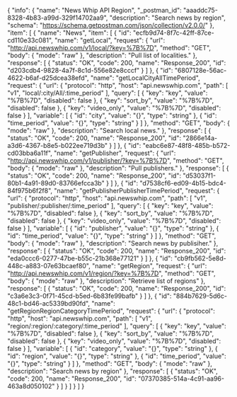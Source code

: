 {
  "info": {
    "name": "News Whip API Region",
    "_postman_id": "aaaddc75-8328-4b83-a99d-329f14702aa9",
    "description": "Search news by region",
    "schema": "https://schema.getpostman.com/json/collection/v2.0.0/"
  },
  "item": [
    {
      "name": "News",
      "item": [
        {
          "id": "ecfb9d74-8f7c-42ff-87ce-cd110e33c081",
          "name": "getLocal",
          "request": {
            "url": "http://api.newswhip.com/v1/local/?key=%7B%7D",
            "method": "GET",
            "body": {
              "mode": "raw"
            },
            "description": "Pull list of localities."
          },
          "response": [
            {
              "status": "OK",
              "code": 200,
              "name": "Response_200",
              "id": "d203cdb4-9828-4a7f-8c1d-556e82e8cccf"
            }
          ]
        },
        {
          "id": "6807128e-56ac-4622-b6af-d25dcea38efd",
          "name": "getLocalCityAllTimePeriod",
          "request": {
            "url": {
              "protocol": "http",
              "host": "api.newswhip.com",
              "path": [
                "v1",
                "local/:city/All/:time_period"
              ],
              "query": [
                {
                  "key": "key",
                  "value": "%7B%7D",
                  "disabled": false
                },
                {
                  "key": "sort_by",
                  "value": "%7B%7D",
                  "disabled": false
                },
                {
                  "key": "video_only",
                  "value": "%7B%7D",
                  "disabled": false
                }
              ],
              "variable": [
                {
                  "id": "city",
                  "value": "{}",
                  "type": "string"
                },
                {
                  "id": "time_period",
                  "value": "{}",
                  "type": "string"
                }
              ]
            },
            "method": "GET",
            "body": {
              "mode": "raw"
            },
            "description": "Search local news."
          },
          "response": [
            {
              "status": "OK",
              "code": 200,
              "name": "Response_200",
              "id": "2866e14a-a3d6-4367-b8e5-b022ee719d3b"
            }
          ]
        },
        {
          "id": "eabc6e87-48f8-485b-b572-cd03bba6a11f",
          "name": "getPublisher",
          "request": {
            "url": "http://api.newswhip.com/v1/publisher/?key=%7B%7D",
            "method": "GET",
            "body": {
              "mode": "raw"
            },
            "description": "Pull publishers."
          },
          "response": [
            {
              "status": "OK",
              "code": 200,
              "name": "Response_200",
              "id": "d53037f1-80b1-4a91-89d0-83766efcca3b"
            }
          ]
        },
        {
          "id": "d7538cf6-ed09-4b15-bdc4-84f975b6f2f8",
          "name": "getPublisherPublisherTimePeriod",
          "request": {
            "url": {
              "protocol": "http",
              "host": "api.newswhip.com",
              "path": [
                "v1",
                "publisher/:publisher/:time_period"
              ],
              "query": [
                {
                  "key": "key",
                  "value": "%7B%7D",
                  "disabled": false
                },
                {
                  "key": "sort_by",
                  "value": "%7B%7D",
                  "disabled": false
                },
                {
                  "key": "video_only",
                  "value": "%7B%7D",
                  "disabled": false
                }
              ],
              "variable": [
                {
                  "id": "publisher",
                  "value": "{}",
                  "type": "string"
                },
                {
                  "id": "time_period",
                  "value": "{}",
                  "type": "string"
                }
              ]
            },
            "method": "GET",
            "body": {
              "mode": "raw"
            },
            "description": "Search news by publisiher."
          },
          "response": [
            {
              "status": "OK",
              "code": 200,
              "name": "Response_200",
              "id": "eda0ccc6-0277-47be-b55c-21b368e77121"
            }
          ]
        },
        {
          "id": "cb9fb562-5e8d-448c-a883-07e63bcaef80",
          "name": "getRegion",
          "request": {
            "url": "http://api.newswhip.com/v1/region/?key=%7B%7D",
            "method": "GET",
            "body": {
              "mode": "raw"
            },
            "description": "Retrieve list of regions"
          },
          "response": [
            {
              "status": "OK",
              "code": 200,
              "name": "Response_200",
              "id": "c3a6e3c3-0f71-45cd-b5ed-6b83fe99bafb"
            }
          ]
        },
        {
          "id": "884b7629-5d6c-48c1-bd46-ac5339bd90fd",
          "name": "getRegionRegionCategoryTimePeriod",
          "request": {
            "url": {
              "protocol": "http",
              "host": "api.newswhip.com",
              "path": [
                "v1",
                "region/:region/:category/:time_period"
              ],
              "query": [
                {
                  "key": "key",
                  "value": "%7B%7D",
                  "disabled": false
                },
                {
                  "key": "sort_by",
                  "value": "%7B%7D",
                  "disabled": false
                },
                {
                  "key": "video_only",
                  "value": "%7B%7D",
                  "disabled": false
                }
              ],
              "variable": [
                {
                  "id": "category",
                  "value": "{}",
                  "type": "string"
                },
                {
                  "id": "region",
                  "value": "{}",
                  "type": "string"
                },
                {
                  "id": "time_period",
                  "value": "{}",
                  "type": "string"
                }
              ]
            },
            "method": "GET",
            "body": {
              "mode": "raw"
            },
            "description": "Search news by region"
          },
          "response": [
            {
              "status": "OK",
              "code": 200,
              "name": "Response_200",
              "id": "07370385-514a-4c91-aa96-463a8d050102"
            }
          ]
        }
      ]
    }
  ]
}